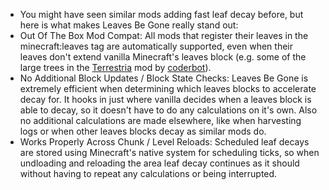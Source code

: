 + You might have seen similar mods adding fast leaf decay before, but here is what makes Leaves Be Gone really stand out:
+ Out Of The Box Mod Compat: All mods that register their leaves in the minecraft:leaves tag are automatically supported, even when their leaves don't extend vanilla Minecraft's leaves block (e.g. some of the large trees in the [Terrestria](https://www.curseforge.com/minecraft/mc-mods/terrestria) mod by [coderbot](https://www.curseforge.com/members/coderbot)).
+ No Additional Block Updates / Block State Checks: Leaves Be Gone is extremely efficient when determining which leaves blocks to accelerate decay for. It hooks in just where vanilla decides when a leaves block is able to decay, so it doesn't have to do any calculations on it's own. Also no additional calculations are made elsewhere, like when harvesting logs or when other leaves blocks decay as similar mods do.
+ Works Properly Across Chunk / Level Reloads: Scheduled leaf decays are stored using Minecraft's native system for scheduling ticks, so when undloading and reloading the area leaf decay continues as it should without having to repeat any calculations or being interrupted.
